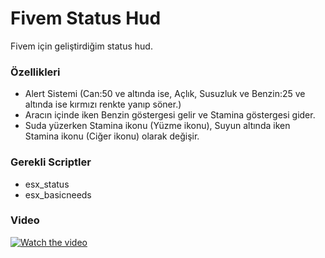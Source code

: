 # Fivem Status Hud
Fivem için geliştirdiğim status hud.

### Özellikleri
* Alert Sistemi (Can:50 ve altında ise, Açlık, Susuzluk ve Benzin:25 ve altında ise kırmızı renkte yanıp söner.)
* Aracın içinde iken Benzin göstergesi gelir ve Stamina göstergesi gider.
* Suda yüzerken Stamina ikonu (Yüzme ikonu), Suyun altında iken Stamina ikonu (Ciğer ikonu) olarak değişir. 

### Gerekli Scriptler
* esx_status
* esx_basicneeds

### Video
[![Watch the video](https://www.youtube.com/watch?v=fR3TWLS5sdI)](https://www.youtube.com/watch?v=fR3TWLS5sdI)
